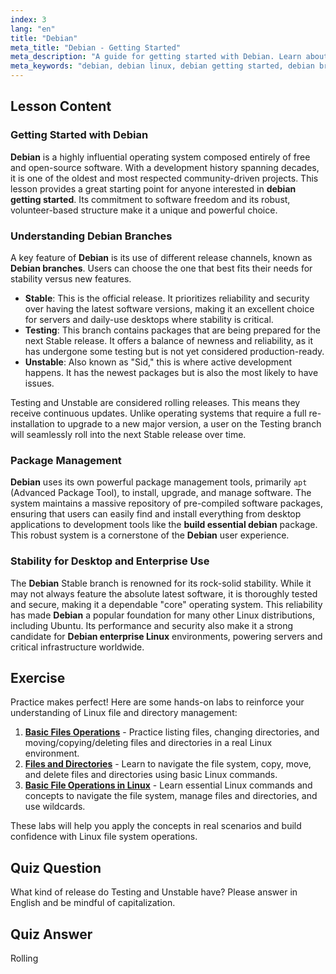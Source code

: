 ```yaml
---
index: 3
lang: "en"
title: "Debian"
meta_title: "Debian - Getting Started"
meta_description: "A guide for getting started with Debian. Learn about the different Debian branches (Stable, Testing, Unstable), its powerful package management, and why its stability makes it a top choice for desktops and as a base for Debian enterprise Linux systems."
meta_keywords: "debian, debian linux, debian getting started, debian branches, debian enterprise linux, build essential debian, linux distribution, package management, linux tutorial"
---
```


## Lesson Content

### Getting Started with Debian

**Debian** is a highly influential operating system composed entirely of free and open-source software. With a development history spanning decades, it is one of the oldest and most respected community-driven projects. This lesson provides a great starting point for anyone interested in **debian getting started**. Its commitment to software freedom and its robust, volunteer-based structure make it a unique and powerful choice.

### Understanding Debian Branches

A key feature of **Debian** is its use of different release channels, known as **Debian branches**. Users can choose the one that best fits their needs for stability versus new features.

- **Stable**: This is the official release. It prioritizes reliability and security over having the latest software versions, making it an excellent choice for servers and daily-use desktops where stability is critical.
- **Testing**: This branch contains packages that are being prepared for the next Stable release. It offers a balance of newness and reliability, as it has undergone some testing but is not yet considered production-ready.
- **Unstable**: Also known as "Sid," this is where active development happens. It has the newest packages but is also the most likely to have issues.

Testing and Unstable are considered rolling releases. This means they receive continuous updates. Unlike operating systems that require a full re-installation to upgrade to a new major version, a user on the Testing branch will seamlessly roll into the next Stable release over time.

### Package Management

**Debian** uses its own powerful package management tools, primarily `apt` (Advanced Package Tool), to install, upgrade, and manage software. The system maintains a massive repository of pre-compiled software packages, ensuring that users can easily find and install everything from desktop applications to development tools like the **build essential debian** package. This robust system is a cornerstone of the **Debian** user experience.

### Stability for Desktop and Enterprise Use

The **Debian** Stable branch is renowned for its rock-solid stability. While it may not always feature the absolute latest software, it is thoroughly tested and secure, making it a dependable "core" operating system. This reliability has made **Debian** a popular foundation for many other Linux distributions, including Ubuntu. Its performance and security also make it a strong candidate for **Debian enterprise Linux** environments, powering servers and critical infrastructure worldwide.

## Exercise

Practice makes perfect! Here are some hands-on labs to reinforce your understanding of Linux file and directory management:

1. **[Basic Files Operations](https://labex.io/labs/linux-basic-files-operations-270248)** - Practice listing files, changing directories, and moving/copying/deleting files and directories in a real Linux environment.
2. **[Files and Directories](https://labex.io/labs/linux-files-and-directories-270246)** - Learn to navigate the file system, copy, move, and delete files and directories using basic Linux commands.
3. **[Basic File Operations in Linux](https://labex.io/labs/linux-basic-file-operations-in-linux-18001)** - Learn essential Linux commands and concepts to navigate the file system, manage files and directories, and use wildcards.

These labs will help you apply the concepts in real scenarios and build confidence with Linux file system operations.

## Quiz Question

What kind of release do Testing and Unstable have? Please answer in English and be mindful of capitalization.

## Quiz Answer

Rolling
